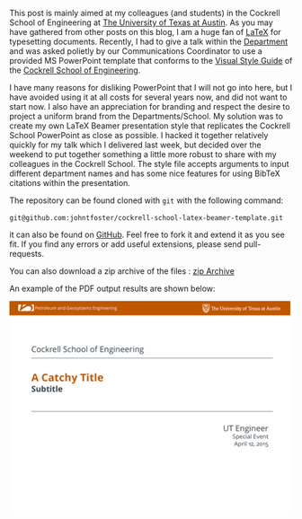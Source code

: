 <!--
.. title: A LaTeX Beamer template/theme for the Cockrell School of Engineering
.. slug: cockrell-school-beamer-template
.. date: 2015-04-12 21:44:25 UTC-05:00
.. tags: LaTeX, Beamer, theme, Cockrell School, UT, PowerPoint
.. link: 
.. description: 
.. type: text
-->

This post is mainly aimed at my colleagues (and students) in the Cockrell School of Engineering at [The University of Texas at Austin](http://www.utexas.edu).  As you may have gathered from other posts on this blog, I am a huge fan of [LaTeX](http://www.latex-project.org/) for typesetting documents.  Recently, I had to give a talk within the [Department](http://pge.utexas.edu) and was asked polietly by our Communications Coordinator to use a provided MS PowerPoint template that conforms to the [Visual Style Guide](http://www.engr.utexas.edu/communications/visualguidelines) of the [Cockrell School of Engineering](http://engr.utexas.edu). 



I have many reasons for disliking PowerPoint that I will not go into here, but I have avoided using it at all costs for several years now, and did not want to start now.  I also have an appreciation for branding and respect the desire to project a uniform brand from the Departments/School.  My solution was to create my own LaTeX Beamer presentation style that replicates the Cockrell School PowerPoint as close as possible.  I hacked it together relatively quickly for my talk which I delivered last week, but decided over the weekend to put together something a little more robust to share with my colleagues in the Cockrell School.  The style file accepts arguments to input different department names and has some nice features for using BibTeX citations within the presentation.



The repository can be found cloned with `git` with the following command:

````
git@github.com:johntfoster/cockrell-school-latex-beamer-template.git
````

it can also be found on [GitHub](https://github.com/johntfoster/cockrell-school-latex-beamer-template). Feel free to fork it and extend it as you see fit.  If you find any errors or add useful extensions, please send pull-requests.



You can also download a zip archive of the files : [zip Archive](https://github.com/johntfoster/cockrell-school-latex-beamer-template/archive/master.zip)



An example of the PDF output results are shown below:

<img src="/files/presentation.gif" width=500>

